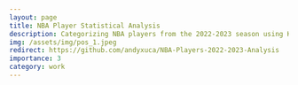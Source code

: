 ```yaml
---
layout: page
title: NBA Player Statistical Analysis
description: Categorizing NBA players from the 2022-2023 season using K-means clustering
img: /assets/img/pos_1.jpeg
redirect: https://github.com/andyxuca/NBA-Players-2022-2023-Analysis
importance: 3
category: work
---
```



